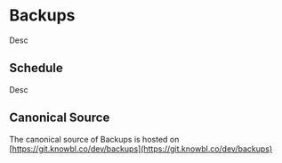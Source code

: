 # Backups

Desc

## Schedule

Desc

## Canonical Source

The canonical source of Backups is hosted on [https://git.knowbl.co/dev/backups](https://git.knowbl.co/dev/backups)